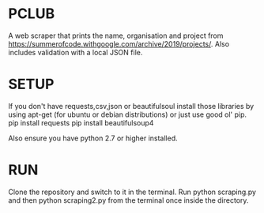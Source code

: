 # PCLUB
A web scraper that prints the name, organisation and project from https://summerofcode.withgoogle.com/archive/2019/projects/. Also includes validation with a local JSON file.

# SETUP
If you don't have requests,csv,json or beautifulsoul install those libraries by using apt-get (for ubuntu or debian distributions) or just use good ol' pip.
pip install requests
pip install beautifulsoup4

Also ensure you have python 2.7 or higher installed.

# RUN
Clone the repository and switch to it in the terminal.
Run python scraping.py and then python scraping2.py from the terminal once inside the directory.

